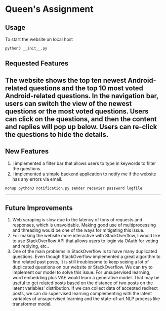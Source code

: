 # Queen's Assignment

## Usage
To start the website on local host
```
python3 __init__.py
```
## Requested Features
The website shows the top ten newest Android-related questions and the top 10 most voted Android-related questions. In the navigation bar, users can switch the view of the newest questions or the most voted questions. Users can click on the questions, and then the content and replies will pop up below. Users can re-click the questions to hide the details.
------
## New Features
1. I implemented a filter bar that allows users to type in keywords to filter the questions.
2. I implemented a simple backend application to notify me if the website has any errors via email.
```
nohup python3 notification.py sender recevier password logfile
```
------
## Future Improvements
1. Web scraping is slow due to the latency of tons of requests and responses, which is unavoidable. Making good use of multiprocessing and threading would be one of the ways for mitigating this issue.
2. For making the website more interactive with StackOverflow, I would like to use StackOverflow API that allows users to login via OAuth for voting and replying, etc..
3. One of the main problems in StackOverflow is to have many duplicated questions. Even though StackOverflow implemented a great algorithm to find related past posts, it is still troublesome to keep seeing a lot of duplicated questions on our website or StackOverflow. We can try to implement our model to solve this issue. For unsupervised learning, word embedding plus VAE would learn a generative model. That may be useful to get related posts based on the distance of two posts on the latent variables' distribution. If we can collect data of accepted redirect posts, we can do supervised learning complementing with the latent variables of unsupervised learning and the state-of-art NLP process like transformer model. 
